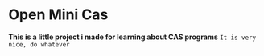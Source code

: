 # Open Mini Cas
__This is a little project i made for learning about CAS programs__
`It is very nice, do whatever`
